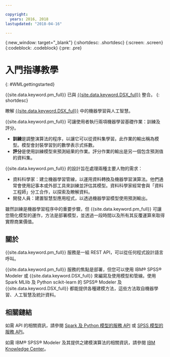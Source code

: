 ```yaml
---

copyright:
  years: 2016, 2018
lastupdated: "2018-04-16"

---
```


<!-- Common attributes used in the template are defined as follows: -->
{:new_window: target="_blank"}
{:shortdesc: .shortdesc}
{:screen: .screen}
{:codeblock: .codeblock}
{:pre: .pre}

# 入門指導教學
{: #WMLgettingstarted}

{{site.data.keyword.pm_full}} 已與 [{{site.data.keyword.DSX_full}}](https://datascience.ibm.com) 整合。
{: shortdesc}

瞭解 [{{site.data.keyword.DSX_full}}](https://datascience.ibm.com/docs/content/analyze-data/wml-ai.html?context=analytics) 中的機器學習與人工智慧。

{{site.data.keyword.pm_full}} 可讓使用者執行兩項機器學習基礎作業：訓練及評分。

- **訓練**是調整演算法的程序，以讓它可以從資料集學習。此作業的輸出稱為模型。模型會封裝學習到的數學表示式係數。
- **評分**是使用訓練模型來預測結果的作業。評分作業的輸出是另一個包含預測值的資料集。

{{site.data.keyword.pm_full}} 的設計旨在處理兩種主要人物的需求：

- 資料科學家：建立機器學習管線，以運用資料轉換及機器學習演算法。他們通常會使用記事本或外部工具來訓練並評估其模型。資料科學家經常會與「資料工程師」分工合作，以探索及瞭解資料。
- 開發人員：建置智慧型應用程式，以透過機器學習模型使用預測輸出。

雖然訓練是機器學習程序中的重要步驟，但 {{site.data.keyword.pm_full}} 可讓您簡化模型的運作，方法是部署模型，並透過一段時間以及所有其反覆運算來取得實際商業價值。

## 關於

{{site.data.keyword.pm_full}} 服務是一組 REST API，可以從任何程式設計語言呼叫。

{{site.data.keyword.pm_full}} 服務的焦點是部署，但您可以使用 IBM® SPSS® Modeler 或 {{site.data.keyword.DSX_full}} 來編寫及使用模型和管線。使用 Spark MLlib 及 Python scikit-learn 的 SPSS® Modeler 及 {{site.data.keyword.DSX_full}} 都能提供各種建模方法，這些方法取自機器學習、人工智慧及統計資料。

## 相關鏈結

如需 API 的相關資訊，請參閱 [Spark 及 Python 模型的服務 API](https://datascience.ibm.com/docs/content/analyze-data/pm_service_api_spark.html) 或 [SPSS 模型的服務 API](pm_service_api_spss.html)。

如需 IBM® SPSS® Modeler 及其提供之建模演算法的相關資訊，請參閱 [IBM Knowledge Center](https://www.ibm.com/support/knowledgecenter/SS3RA7)。

